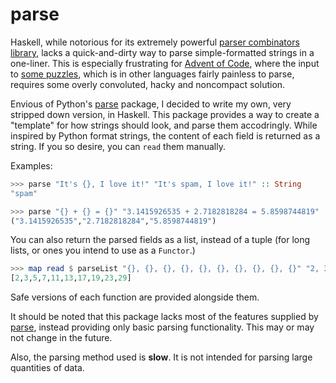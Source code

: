 # parse
Haskell, while notorious for its extremely powerful [parser combinators
library](https://hackage.haskell.org/package/parsec), lacks a quick-and-dirty way to parse
simple-formatted strings in a one-liner. This is especially frustrating for [Advent of
Code](https://adventofcode.com/), where the input to [some
puzzles](https://adventofcode.com/2021/day/5), which is in other languages fairly painless to parse,
requires some overly convoluted, hacky and noncompact solution.

Envious of Python's [parse](https://pypi.org/project/parse/) package, I decided to write my own,
very stripped down version, in Haskell. This package provides a way to create a "template" for how
strings should look, and parse them accodringly. While inspired by Python format strings, the
content of each field is returned as a string. If you so desire, you can `read` them manually.

Examples:
```hs
>>> parse "It's {}, I love it!" "It's spam, I love it!" :: String
"spam"

>>> parse "{} + {} = {}" "3.1415926535 + 2.7182818284 = 5.8598744819" :: (String, String, String)
("3.1415926535","2.7182818284","5.8598744819")
```

You can also return the parsed fields as a list, instead of a tuple (for long lists, or ones you
intend to use as a `Functor`.)
```hs
>>> map read $ parseList "{}, {}, {}, {}, {}, {}, {}, {}, {}, {}" "2, 3, 5, 7, 11, 13, 17, 19, 23, 29" :: [Int]
[2,3,5,7,11,13,17,19,23,29]
```

Safe versions of each function are provided alongside them.

It should be noted that this package lacks most of the features supplied by
[parse](https://pypi.org/project/parse/), instead providing only basic parsing functionality. This
may or may not change in the future.

Also, the parsing method used is **slow**. It is not intended for parsing large quantities of data.
